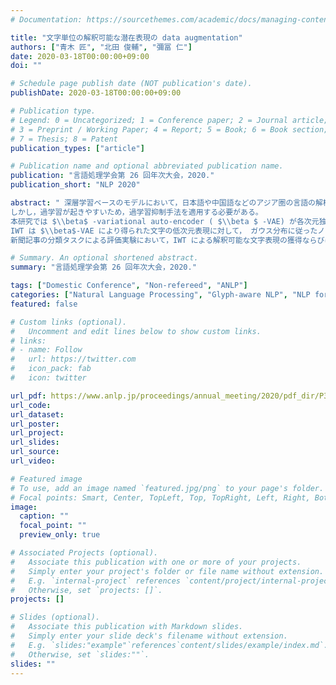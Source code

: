 ```yaml
---
# Documentation: https://sourcethemes.com/academic/docs/managing-content/

title: "文字単位の解釈可能な潜在表現の data augmentation"
authors: ["青木 匠", "北田 俊輔", "彌冨 仁"]
date: 2020-03-18T00:00:00+09:00
doi: ""

# Schedule page publish date (NOT publication's date).
publishDate: 2020-03-18T00:00:00+09:00

# Publication type.
# Legend: 0 = Uncategorized; 1 = Conference paper; 2 = Journal article;
# 3 = Preprint / Working Paper; 4 = Report; 5 = Book; 6 = Book section;
# 7 = Thesis; 8 = Patent
publication_types: ["article"]

# Publication name and optional abbreviated publication name.
publication: "言語処理学会第 26 回年次大会，2020."
publication_short: "NLP 2020"

abstract: " 深層学習ベースのモデルにおいて，日本語や中国語などのアジア圏の言語の解析は単語単位よりも文字単位での処理が効果を上げている。
しかし，過学習が起きやすいため，過学習抑制手法を適用する必要がある。
本研究では $\\beta$ -variational auto-encoder ( $\\beta $ -VAE) が各次元独立の低次元確率分布を獲得することを活用し，解釈可能な data augmentation である interpretable wildcard training (IWT) を提案する。
IWT は $\\beta$-VAE により得られた文字の低次元表現に対して， ガウス分布に従ったノイズを付加させることで，異なる文字の表現生成が可能であり，従来の wildcard training よりも解釈性が高い。
新聞記事の分類タスクによる評価実験において，IWT による解釈可能な文字表現の獲得ならびに，2% 程度の分類精度向上から，解釈性のある data augmentation の効果を確認した。"

# Summary. An optional shortened abstract.
summary: "言語処理学会第 26 回年次大会，2020."

tags: ["Domestic Conference", "Non-refereed", "ANLP"]
categories: ["Natural Language Processing", "Glyph-aware NLP", "NLP for Asian Languages"]
featured: false

# Custom links (optional).
#   Uncomment and edit lines below to show custom links.
# links:
# - name: Follow
#   url: https://twitter.com
#   icon_pack: fab
#   icon: twitter

url_pdf: https://www.anlp.jp/proceedings/annual_meeting/2020/pdf_dir/P3-35.pdf
url_code:
url_dataset:
url_poster:
url_project:
url_slides:
url_source:
url_video:

# Featured image
# To use, add an image named `featured.jpg/png` to your page's folder. 
# Focal points: Smart, Center, TopLeft, Top, TopRight, Left, Right, BottomLeft, Bottom, BottomRight.
image:
  caption: ""
  focal_point: ""
  preview_only: true

# Associated Projects (optional).
#   Associate this publication with one or more of your projects.
#   Simply enter your project's folder or file name without extension.
#   E.g. `internal-project` references `content/project/internal-project/index.md`.
#   Otherwise, set `projects: []`.
projects: []

# Slides (optional).
#   Associate this publication with Markdown slides.
#   Simply enter your slide deck's filename without extension.
#   E.g. `slides:"example"`references`content/slides/example/index.md`.
#   Otherwise, set `slides:""`.
slides: ""
---
```

